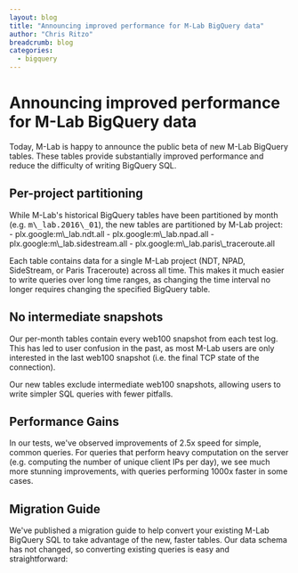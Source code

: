 ```yaml
---
layout: blog
title: "Announcing improved performance for M-Lab BigQuery data"
author: "Chris Ritzo"
breadcrumb: blog
categories: 
  - bigquery
---
```



# Announcing improved performance for M-Lab BigQuery data

Today, M-Lab is happy to announce the public beta of new M-Lab BigQuery tables. These tables provide substantially improved performance and reduce the difficulty of writing BigQuery SQL.

<!--more-->

## **Per-project partitioning**

<div>
While M-Lab's historical BigQuery tables have been partitioned by month (e.g. <span style="font-family: monospace,monospace;">m\_lab.2016\_01</span>), the new tables are partitioned by M-Lab project:
</div>
-   plx.google:m\_lab.ndt.all
-   plx.google:m\_lab.npad.all
-   plx.google:m\_lab.sidestream.all
-   plx.google:m\_lab.paris\_traceroute.all

Each table contains data for a single M-Lab project (NDT, NPAD, SideStream, or Paris Traceroute) across all time. This makes it much easier to write queries over long time ranges, as changing the time interval no longer requires changing the specified BigQuery table.

## **No intermediate snapshots**

Our per-month tables contain every web100 snapshot from each test log.  This has led to user confusion in the past, as most M-Lab users are only interested in the last web100 snapshot (i.e. the final TCP state of the connection).

Our new tables exclude intermediate web100 snapshots, allowing users to
write simpler SQL queries with fewer pitfalls.

## **Performance Gains**

In our tests, we've observed improvements of 2.5x speed for simple, common queries. For queries that perform heavy computation on the server (e.g. computing the number of unique client IPs per day), we see much more stunning improvements, with queries performing 1000x faster in some
cases.

## **Migration Guide**

We've published a migration guide to help convert your existing M-Lab BigQuery SQL to take advantage of the new, faster tables. Our data schema has not changed, so converting existing queries is easy and straightforward:
